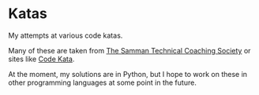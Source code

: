 # Katas

My attempts at various code katas.

Many of these are taken
from [The Samman Technical Coaching Society](https://sammancoaching.org) or
sites like [Code Kata](http://codekata.com/).

At the moment, my solutions are in Python, but I hope to work on these in other
programming languages at some point in the future.
